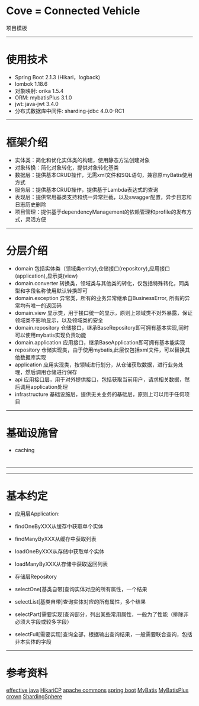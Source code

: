 # Cove = Connected Vehicle
项目模板

---

# 使用技术
- Spring Boot 2.1.3 (Hikari，logback)
- lombok 1.18.6
- 对象映射: orika 1.5.4
- ORM: mybatisPlus 3.1.0
- jwt: java-jwt 3.4.0
- 分布式数据库中间件: sharding-jdbc 4.0.0-RC1

---

# 框架介绍
- 实体类：简化和优化实体类的构建，使用静态方法创建对象
- 对象转换：简化对象转化，提供对象转化基类
- 数据层：提供基本CRUD操作，无需xml文件和SQL语句，兼容原myBatis使用方式
- 服务层：提供基本CRUD操作，提供基于Lambda表达式的查询
- 表现层：提供常用基类支持和统一异常拦截，以及swagger配置，异步日志和日志历史删除
- 项目管理：提供基于dependencyManagement的依赖管理和profile的发布方式，灵活方便

---

# 分层介绍
- domain 包括实体类（领域类entity),仓储接口(repository),应用接口(application),显示类(view)
- domain.converter 转换类，领域类与其他类的转化，仅包括特殊转化，同类型和字段名称使用默认转换即可
- domain.exception 异常类，所有的业务异常继承自BusinessError, 所有的异常均有唯一的返回码
- domain.view 显示类，用于接口统一的显示，原则上领域类不对外暴露，保证领域类不影响显示，以及领域类的安全
- domain.repository 仓储接口，继承BaseRepository即可拥有基本实现,同时可以使用mybatis实现负责功能
- domain.application 应用接口，继承BaseApplication即可拥有基本能实现
- repository 仓储实现类，由于使用mybatis,此层仅包括xml文件，可以替换其他数据库实现
- application 应用实现类，按领域进行划分，从仓储获取数据，进行业务处理，然后调用仓储进行保存
- api 应用接口层，用于对外提供接口，包括获取当前用户，请求相关数据，然后调用application处理
- infrastructure 基础设施层，提供无关业务的基础层，原则上可以用于任何项目

---

# 基础设施曾
- caching

# 

---

---

# 基本约定
- 应用层Application:
- findOneByXXX从缓存中获取单个实体
- findManyByXXX从缓存中获取列表
- loadOneByXXX从存储中获取单个实体
- loadManyByXXX从存储中获取返回列表

- 存储层Repository
- selectOne[基类自带]查询实体对应的所有属性，一个结果
- selectList[基类自带]查询实体对应的所有属性，多个结果
- selectPart[需要实现]查询部分，列出某些常用属性，一般为了性能（排除非必须大字段或较多字段）
- selectFull[需要实现]查询全部，根据输出查询结果，一般需要联合查询，包括非本实体的字段

---

# 参考资料
[effective java](https://jiapengcai.gitbooks.io/effective-java/content/)
[HikariCP](http://brettwooldridge.github.io/HikariCP/)
[apache commons](http://commons.apache.org/)
[spring boot](https://docs.spring.io/spring-boot/docs/2.1.3.RELEASE/)
[MyBatis](http://www.mybatis.org/mybatis-3/zh/index.html)
[MyBatisPlus](https://mp.baomidou.com/)
[crown](https://caratacus.github.io/)
[ShardingSphere](https://shardingsphere.apache.org/document/current/cn/overview/)

